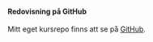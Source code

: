 #### Redovisning på GitHub

Mitt eget kursrepo finns att se på [GitHub](https://github.com/annafay/design-kurs).
